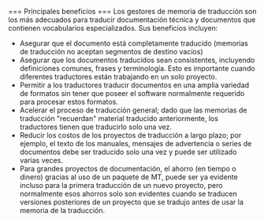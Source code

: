 === Principales beneficios === Los gestores de memoria de traducción son los más adecuados para traducir documentación técnica y documentos que contienen vocabularios especializados. Sus beneficios incluyen:

* Asegurar que el documento está completamente traducido (memorias de traducción no aceptan segmentos de destino vacíos)
* Asegurar que los documentos traducidos sean consistentes, incluyendo definiciones comunes, frases y terminología. Esto es importante cuando diferentes traductores están trabajando en un solo proyecto.
* Permitir a los traductores traducir documentos en una amplia variedad de formatos sin tener que poseer el software normalmente requerido para procesar estos formatos.
* Acelerar el proceso de traducción general; dado que las memorias de traducción "recuerdan" material traducido anteriormente, los traductores tienen que traducirlo solo una vez.
* Reducir los costos de los proyectos de traducción a largo plazo; por ejemplo, el texto de los manuales, mensajes de advertencia o series de documentos debe ser traducido solo una vez y puede ser utilizado varias veces.
* Para grandes proyectos de documentación, el ahorro (en tiempo o dinero) gracias al uso de un paquete de MT, puede ser ya evidente incluso para la primera traducción de un nuevo proyecto, pero normalmente esos ahorros solo son evidentes cuando se traducen versiones posteriores de un proyecto que se tradujo antes de usar la memoria de la traducción.